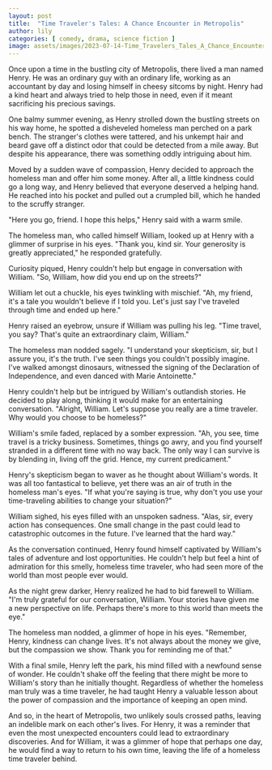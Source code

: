 ```yaml
---
layout: post
title:  "Time Traveler's Tales: A Chance Encounter in Metropolis"
author: lily
categories: [ comedy, drama, science fiction ]
image: assets/images/2023-07-14-Time_Travelers_Tales_A_Chance_Encounter_in_Metropolis.png
---
```


Once upon a time in the bustling city of Metropolis, there lived a man named Henry. He was an ordinary guy with an ordinary life, working as an accountant by day and losing himself in cheesy sitcoms by night. Henry had a kind heart and always tried to help those in need, even if it meant sacrificing his precious savings.

One balmy summer evening, as Henry strolled down the bustling streets on his way home, he spotted a disheveled homeless man perched on a park bench. The stranger's clothes were tattered, and his unkempt hair and beard gave off a distinct odor that could be detected from a mile away. But despite his appearance, there was something oddly intriguing about him.

Moved by a sudden wave of compassion, Henry decided to approach the homeless man and offer him some money. After all, a little kindness could go a long way, and Henry believed that everyone deserved a helping hand. He reached into his pocket and pulled out a crumpled bill, which he handed to the scruffy stranger.

"Here you go, friend. I hope this helps," Henry said with a warm smile.

The homeless man, who called himself William, looked up at Henry with a glimmer of surprise in his eyes. "Thank you, kind sir. Your generosity is greatly appreciated," he responded gratefully.

Curiosity piqued, Henry couldn't help but engage in conversation with William. "So, William, how did you end up on the streets?"

William let out a chuckle, his eyes twinkling with mischief. "Ah, my friend, it's a tale you wouldn't believe if I told you. Let's just say I've traveled through time and ended up here."

Henry raised an eyebrow, unsure if William was pulling his leg. "Time travel, you say? That's quite an extraordinary claim, William."

The homeless man nodded sagely. "I understand your skepticism, sir, but I assure you, it's the truth. I've seen things you couldn't possibly imagine. I've walked amongst dinosaurs, witnessed the signing of the Declaration of Independence, and even danced with Marie Antoinette."

Henry couldn't help but be intrigued by William's outlandish stories. He decided to play along, thinking it would make for an entertaining conversation. "Alright, William. Let's suppose you really are a time traveler. Why would you choose to be homeless?"

William's smile faded, replaced by a somber expression. "Ah, you see, time travel is a tricky business. Sometimes, things go awry, and you find yourself stranded in a different time with no way back. The only way I can survive is by blending in, living off the grid. Hence, my current predicament."

Henry's skepticism began to waver as he thought about William's words. It was all too fantastical to believe, yet there was an air of truth in the homeless man's eyes. "If what you're saying is true, why don't you use your time-traveling abilities to change your situation?"

William sighed, his eyes filled with an unspoken sadness. "Alas, sir, every action has consequences. One small change in the past could lead to catastrophic outcomes in the future. I've learned that the hard way."

As the conversation continued, Henry found himself captivated by William's tales of adventure and lost opportunities. He couldn't help but feel a hint of admiration for this smelly, homeless time traveler, who had seen more of the world than most people ever would.

As the night grew darker, Henry realized he had to bid farewell to William. "I'm truly grateful for our conversation, William. Your stories have given me a new perspective on life. Perhaps there's more to this world than meets the eye."

The homeless man nodded, a glimmer of hope in his eyes. "Remember, Henry, kindness can change lives. It's not always about the money we give, but the compassion we show. Thank you for reminding me of that."

With a final smile, Henry left the park, his mind filled with a newfound sense of wonder. He couldn't shake off the feeling that there might be more to William's story than he initially thought. Regardless of whether the homeless man truly was a time traveler, he had taught Henry a valuable lesson about the power of compassion and the importance of keeping an open mind.

And so, in the heart of Metropolis, two unlikely souls crossed paths, leaving an indelible mark on each other's lives. For Henry, it was a reminder that even the most unexpected encounters could lead to extraordinary discoveries. And for William, it was a glimmer of hope that perhaps one day, he would find a way to return to his own time, leaving the life of a homeless time traveler behind.
